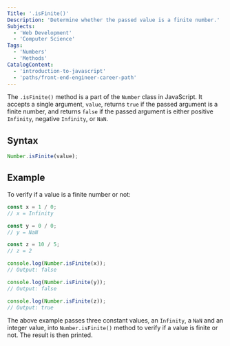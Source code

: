 ```yaml
---
Title: '.isFinite()'
Description: 'Determine whether the passed value is a finite number.'
Subjects:
  - 'Web Development'
  - 'Computer Science'
Tags:
  - 'Numbers'
  - 'Methods'
CatalogContent:
  - 'introduction-to-javascript'
  - 'paths/front-end-engineer-career-path'
---
```


The `.isFinite()` method is a part of the `Number` class in JavaScript. It accepts a single argument, `value`, returns `true` if the passed argument is a finite number, and returns `false` if the passed argument is either positive `Infinity`, negative `Infinity`, or `NaN`.

## Syntax

```js
Number.isFinite(value);
```

## Example

To verify if a value is a finite number or not:

```js
const x = 1 / 0;
// x = Infinity

const y = 0 / 0;
// y = NaN

const z = 10 / 5;
// z = 2

console.log(Number.isFinite(x));
// Output: false

console.log(Number.isFinite(y));
// Output: false

console.log(Number.isFinite(z));
// Output: true
```

The above example passes three constant values, an `Infinity`, a `NaN` and an integer value, into `Number.isFinite()` method to verify if a value is finite or not. The result is then printed.
